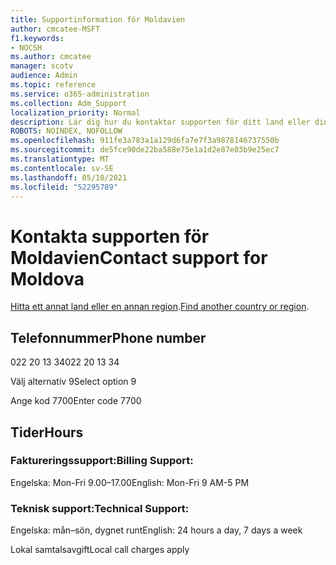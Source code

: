 ```yaml
---
title: Supportinformation för Moldavien
author: cmcatee-MSFT
f1.keywords:
- NOCSH
ms.author: cmcatee
manager: scotv
audience: Admin
ms.topic: reference
ms.service: o365-administration
ms.collection: Adm_Support
localization_priority: Normal
description: Lär dig hur du kontaktar supporten för ditt land eller din region.
ROBOTS: NOINDEX, NOFOLLOW
ms.openlocfilehash: 911fe3a783a1a129d6fa7e7f3a9878146737550b
ms.sourcegitcommit: de5fce90de22ba588e75e1a1d2e87e03b9e25ec7
ms.translationtype: MT
ms.contentlocale: sv-SE
ms.lasthandoff: 05/10/2021
ms.locfileid: "52295789"
---
```

# <a name="contact-support-for-moldova"></a><span data-ttu-id="32eca-103">Kontakta supporten för Moldavien</span><span class="sxs-lookup"><span data-stu-id="32eca-103">Contact support for Moldova</span></span>

<span data-ttu-id="32eca-104">[Hitta ett annat land eller en annan region](../../business-video/get-help-support.md).</span><span class="sxs-lookup"><span data-stu-id="32eca-104">[Find another country or region](../../business-video/get-help-support.md).</span></span>

## <a name="phone-number"></a><span data-ttu-id="32eca-105">Telefonnummer</span><span class="sxs-lookup"><span data-stu-id="32eca-105">Phone number</span></span>
<span data-ttu-id="32eca-106">022 20 13 34</span><span class="sxs-lookup"><span data-stu-id="32eca-106">022 20 13 34</span></span>

<span data-ttu-id="32eca-107">Välj alternativ 9</span><span class="sxs-lookup"><span data-stu-id="32eca-107">Select option 9</span></span>

<span data-ttu-id="32eca-108">Ange kod 7700</span><span class="sxs-lookup"><span data-stu-id="32eca-108">Enter code 7700</span></span>

## <a name="hours"></a><span data-ttu-id="32eca-109">Tider</span><span class="sxs-lookup"><span data-stu-id="32eca-109">Hours</span></span>
### <a name="billing-support"></a><span data-ttu-id="32eca-110">Faktureringssupport:</span><span class="sxs-lookup"><span data-stu-id="32eca-110">Billing Support:</span></span>

<span data-ttu-id="32eca-111">Engelska: Mon-Fri 9.00–17.00</span><span class="sxs-lookup"><span data-stu-id="32eca-111">English: Mon-Fri 9 AM-5 PM</span></span>

### <a name="technical-support"></a><span data-ttu-id="32eca-112">Teknisk support:</span><span class="sxs-lookup"><span data-stu-id="32eca-112">Technical Support:</span></span>

<span data-ttu-id="32eca-113">Engelska: mån–sön, dygnet runt</span><span class="sxs-lookup"><span data-stu-id="32eca-113">English: 24 hours a day, 7 days a week</span></span>

<span data-ttu-id="32eca-114">Lokal samtalsavgift</span><span class="sxs-lookup"><span data-stu-id="32eca-114">Local call charges apply</span></span>
